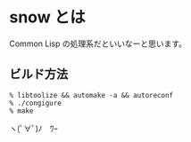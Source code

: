 snow とは
================================================================

Common Lisp の処理系だといいなーと思います。

## ビルド方法

    % libtoolize && automake -a && autoreconf
    % ./congigure
    % make

ヽ(ﾟ∀ﾟ)ﾉ　ﾜｰ
